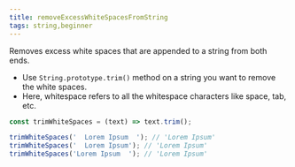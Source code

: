 ```yaml
---
title: removeExcessWhiteSpacesFromString
tags: string,beginner
---
```


Removes excess white spaces that are appended to a string from both ends.

- Use `String.prototype.trim()` method on a string you want to remove the white spaces.
- Here, whitespace refers to all the whitespace characters like space, tab, etc.

```js
const trimWhiteSpaces = (text) => text.trim();
```

```js
trimWhiteSpaces('  Lorem Ipsum  '); // 'Lorem Ipsum'
trimWhiteSpaces('  Lorem Ipsum'); // 'Lorem Ipsum'
trimWhiteSpaces('Lorem Ipsum  '); // 'Lorem Ipsum'
```
